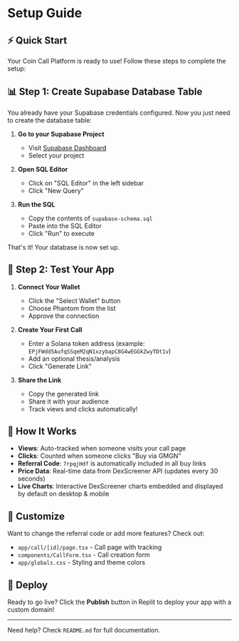 # Setup Guide

## ⚡ Quick Start

Your Coin Call Platform is ready to use! Follow these steps to complete the setup:

## 📊 Step 1: Create Supabase Database Table

You already have your Supabase credentials configured. Now you just need to create the database table:

1. **Go to your Supabase Project**
   - Visit [Supabase Dashboard](https://supabase.com/dashboard/projects)
   - Select your project

2. **Open SQL Editor**
   - Click on "SQL Editor" in the left sidebar
   - Click "New Query"

3. **Run the SQL**
   - Copy the contents of `supabase-schema.sql`
   - Paste into the SQL Editor
   - Click "Run" to execute

That's it! Your database is now set up.

## 🚀 Step 2: Test Your App

1. **Connect Your Wallet**
   - Click the "Select Wallet" button
   - Choose Phantom from the list
   - Approve the connection

2. **Create Your First Call**
   - Enter a Solana token address (example: `EPjFWdd5AufqSSqeM2qN1xzybapC8G4wEGGkZwyTDt1v`)
   - Add an optional thesis/analysis
   - Click "Generate Link"

3. **Share the Link**
   - Copy the generated link
   - Share it with your audience
   - Track views and clicks automatically!

## 📱 How It Works

- **Views**: Auto-tracked when someone visits your call page
- **Clicks**: Counted when someone clicks "Buy via GMGN"
- **Referral Code**: `7rpqjHdf` is automatically included in all buy links
- **Price Data**: Real-time data from DexScreener API (updates every 30 seconds)
- **Live Charts**: Interactive DexScreener charts embedded and displayed by default on desktop & mobile

## 🎨 Customize

Want to change the referral code or add more features? Check out:
- `app/call/[id]/page.tsx` - Call page with tracking
- `components/CallForm.tsx` - Call creation form
- `app/globals.css` - Styling and theme colors

## 🚢 Deploy

Ready to go live? Click the **Publish** button in Replit to deploy your app with a custom domain!

---

Need help? Check `README.md` for full documentation.
